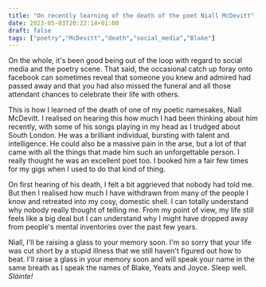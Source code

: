 ```yaml
---
title: "On recently learning of the death of the poet Niall McDevitt"
date: 2023-05-03T20:22:14+01:00
draft: false
tags: ["poetry","McDevitt","death","social_media","Blake"]
---
```


On the whole, it's been good being out of the loop with regard to social media and the poetry scene. That said, the occasional catch up foray onto facebook can sometimes reveal that someone you knew and admired had passed away and that you had also missed the funeral and all those attendant chances to celebrate their life with others. 

This is how I learned of the death of one of my poetic namesakes, Niall McDevitt. I realised on hearing this how much I had been thinking about him recently, with some of his songs playing in my head as I trudged about South London. He was a brilliant individual, bursting with talent and intelligence. He could also be a massive pain in the arse, but a lot of that came with all the things that made him such an unforgettable person. I really thought he was an excellent poet too. I booked him a fair few times for my gigs when I used to do that kind of thing. 

On first hearing of his death, I felt a bit aggrieved that nobody had told me. But then I realised how much I have withdrawn from many of the people I know and retreated into my cosy, domestic shell. I can totally understand why nobody really thought of telling me. From my point of view, my life still feels like a big deal but I can understand why I might have dropped away from people's mental inventories over the past few years. 

Niall, I'll be raising a glass to your memory soon. I'm so sorry that your life was cut short by a stupid illness that we still haven't figured out how to beat. I'll raise a glass in your memory soon and will speak your name in the same breath as I speak the names of Blake, Yeats and Joyce. Sleep well. *Sláinte!*
